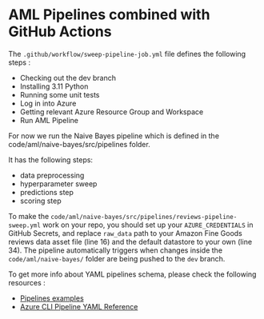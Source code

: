# AML Pipelines combined with GitHub Actions 

The ```.github/workflow/sweep-pipeline-job.yml``` file defines the following steps :
- Checking out the dev branch 
- Installing 3.11 Python
- Running some unit tests
- Log in into Azure
- Getting relevant Azure Resource Group and Workspace
- Run AML Pipeline
  
For now we run the Naive Bayes pipeline which is defined in the code/aml/naive-bayes/src/pipelines folder. 

It has the following steps:
- data preprocessing
- hyperparameter sweep
- predictions step
- scoring step

To make the ```code/aml/naive-bayes/src/pipelines/reviews-pipeline-sweep.yml``` work on your repo, you should set up your ```AZURE_CREDENTIALS``` in GitHub Secrets, and replace ```raw_data``` path to your Amazon Fine Goods reviews data asset file (line 16) and the default datastore to your own (line 34). The pipeline automatically triggers when changes inside the ```code/aml/naive-bayes/``` folder are being pushed to the ```dev``` branch.

To get more info about YAML pipelines schema, please check the following resources : 
- [Pipelines examples](https://github.com/Azure/azureml-examples/tree/main/cli/jobs/pipelines-with-components)
- [Azure CLI Pipeline YAML Reference](https://learn.microsoft.com/en-us/azure/machine-learning/reference-yaml-job-pipeline?view=azureml-api-2#examples)